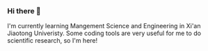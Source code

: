 ### Hi there 👋

I'm currently learning Mangement Science and Engineering in Xi'an Jiaotong Univeristy. Some coding tools are very useful for me to do scientific research, so I'm here!

<!--
**lmz-dn/lmz-dn** is a ✨ _special_ ✨ repository because its `README.md` (this file) appears on your GitHub profile.

Here are some ideas to get you started:

- 🔭 I’m currently working on ...
- 🌱 I’m currently learning ...
- 👯 I’m looking to collaborate on ...
- 🤔 I’m looking for help with ...
- 💬 Ask me about ...
- 📫 How to reach me: ...
- 😄 Pronouns: ...
- ⚡ Fun fact: ...
-->
